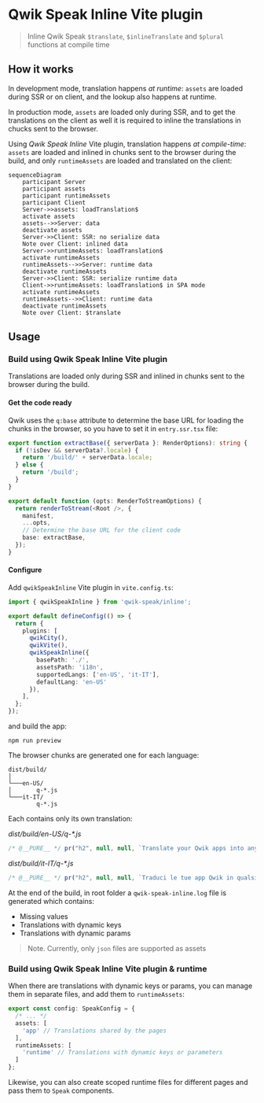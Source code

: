 # Qwik Speak Inline Vite plugin

> Inline Qwik Speak `$translate`, `$inlineTranslate` and `$plural` functions at compile time

## How it works
In development mode, translation happens _at runtime_: `assets` are loaded during SSR or on client, and the lookup also happens at runtime.

In production mode, `assets` are loaded only during SSR, and to get the translations on the client as well it is required to inline the translations in chucks sent to the browser.

Using _Qwik Speak Inline_ Vite plugin, translation happens _at compile-time_: `assets` are loaded and inlined in chunks sent to the browser during the build, and only `runtimeAssets` are loaded and translated on the client:

```mermaid
sequenceDiagram
    participant Server
    participant assets
    participant runtimeAssets
    participant Client
    Server->>assets: loadTranslation$
    activate assets
    assets-->>Server: data
    deactivate assets
    Server->>Client: SSR: no serialize data
    Note over Client: inlined data 
    Server->>runtimeAssets: loadTranslation$
    activate runtimeAssets
    runtimeAssets-->>Server: runtime data
    deactivate runtimeAssets
    Server->>Client: SSR: serialize runtime data
    Client->>runtimeAssets: loadTranslation$ in SPA mode
    activate runtimeAssets
    runtimeAssets-->>Client: runtime data
    deactivate runtimeAssets
    Note over Client: $translate
```

## Usage
### Build using Qwik Speak Inline Vite plugin
Translations are loaded only during SSR and inlined in chunks sent to the browser during the build.
#### Get the code ready
Qwik uses the `q:base` attribute to determine the base URL for loading the chunks in the browser, so you have to set it in `entry.ssr.tsx` file:
```typescript
export function extractBase({ serverData }: RenderOptions): string {
  if (!isDev && serverData?.locale) {
    return '/build/' + serverData.locale;
  } else {
    return '/build';
  }
}

export default function (opts: RenderToStreamOptions) {
  return renderToStream(<Root />, {
    manifest,
    ...opts,
    // Determine the base URL for the client code
    base: extractBase,
  });
}
```
#### Configure
Add `qwikSpeakInline` Vite plugin in `vite.config.ts`:
```typescript
import { qwikSpeakInline } from 'qwik-speak/inline';

export default defineConfig(() => {
  return {
    plugins: [
      qwikCity(),
      qwikVite(),
      qwikSpeakInline({
        basePath: './',
        assetsPath: 'i18n',
        supportedLangs: ['en-US', 'it-IT'],
        defaultLang: 'en-US'
      }),
    ],
  };
});
```
and build the app:
```shell
npm run preview
```
The browser chunks are generated one for each language:
```
dist/build/
│   
└───en-US/
│       q-*.js
└───it-IT/
        q-*.js
```
Each contains only its own translation:

_dist/build/en-US/q-*.js_
```javascript
/* @__PURE__ */ pr("h2", null, null, `Translate your Qwik apps into any language`, 1, null)
```
_dist/build/it-IT/q-*.js_
```javascript
/* @__PURE__ */ pr("h2", null, null, `Traduci le tue app Qwik in qualsiasi lingua`, 1, null)
```

At the end of the build, in root folder a `qwik-speak-inline.log` file is generated which contains:
- Missing values
- Translations with dynamic keys
- Translations with dynamic params

> Note. Currently, only `json` files are supported as assets

### Build using Qwik Speak Inline Vite plugin & runtime
When there are translations with dynamic keys or params, you can manage them in separate files, and add them to `runtimeAssets`:
  
```typescript
export const config: SpeakConfig = {
  /* ... */
  assets: [
    'app' // Translations shared by the pages
  ],
  runtimeAssets: [
    'runtime' // Translations with dynamic keys or parameters
  ]
};
```
Likewise, you can also create scoped runtime files for different pages and pass them to `Speak` components.
